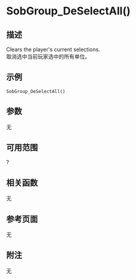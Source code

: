 # SobGroup_DeSelectAll() #

## 描述 ##
Clears the player's current selections.</br>
取消选中当前玩家选中的所有单位。

## 示例 ##
	SobGroup_DeSelectAll()
## 参数 ##
无

## 可用范围 ##
?

## 相关函数 ##
无

## 参考页面 ##
无

## 附注 ##
无
